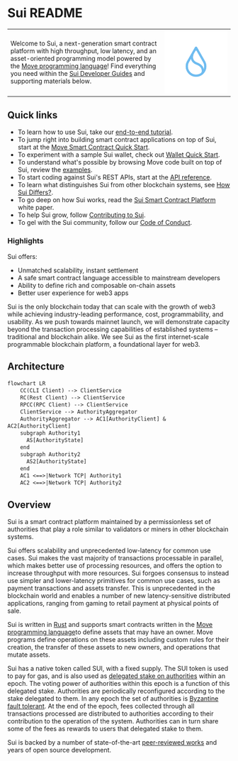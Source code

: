 # Sui README

<table border="0">
    <tr>
        <td>Welcome to Sui, a next-generation smart contract platform with high throughput, low latency, and an asset-oriented programming model powered by the <a href="https://github.com/MystenLabs/awesome-move">Move programming language</a>! Find everything you need within the <a href="doc/src/learn/index.md">Sui Developer Guides</a> and supporting materials below.
        </td>
        <td><img src="doc/static/Sui_Icon_Brand.png"/>
        </td>
    </tr>
</table>

## Quick links

* To learn how to use Sui, take our [end-to-end tutorial](doc/src/explore/tutorials.md).
* To jump right into building smart contract applications on top of Sui, start at the [Move Smart Contract Quick Start](doc/src/build/move.md).
* To experiment with a sample Sui wallet, check out [Wallet Quick Start](doc/src/build/wallet.md).
* To understand what's possible by browsing Move code built on top of Sui, review the [examples](doc/src/explore/examples.md).
* To start coding against Sui's REST APIs, start at the [API reference](https://app.swaggerhub.com/apis/arun-koshy/sui-api).
* To learn what distinguishes Sui from other blockchain systems, see [How Sui Differs?](doc/src/learn/sui-compared.md).
* To go deep on how Sui works, read the [Sui Smart Contract Platform](doc/paper/sui.pdf) white paper.
* To help Sui grow, follow [Contributing to Sui](doc/src/contribute/index.md).
* To gel with the Sui community, follow our [Code of Conduct](doc/src/contribute/code-of-conduct.md).

### Highlights

Sui offers:

* Unmatched scalability, instant settlement
* A safe smart contract language accessible to mainstream developers
* Ability to define rich and composable on-chain assets
* Better user experience for web3 apps

Sui is the only blockchain today that can scale with the growth of web3 while achieving industry-leading performance, cost, programmability, and usability. As we push towards mainnet launch, we will demonstrate capacity beyond the transaction processing capabilities of established systems – traditional and blockchain alike. We see Sui as the first internet-scale programmable blockchain platform, a foundational layer for web3.  

## Architecture

```mermaid
flowchart LR
    CC(CLI Client) --> ClientService
    RC(Rest Client) --> ClientService
    RPCC(RPC Client) --> ClientService
    ClientService --> AuthorityAggregator
    AuthorityAggregator --> AC1[AuthorityClient] & AC2[AuthorityClient]
    subgraph Authority1
      AS[AuthorityState]
    end
    subgraph Authority2
      AS2[AuthorityState]
    end
    AC1 <==>|Network TCP| Authority1
    AC2 <==>|Network TCP| Authority2
```

## Overview

Sui is a smart contract platform maintained by a permissionless set of authorities that play a role similar to validators or miners in other blockchain systems. 

Sui offers scalability and unprecedented low-latency for common use cases. Sui makes the vast majority of transactions processable in parallel, which makes better use of processing resources, and offers the option to increase throughput with more resources. Sui forgoes consensus to instead use simpler and lower-latency primitives for common use cases, such as payment transactions and assets transfer. This is unprecedented in the blockchain world and enables a number of new latency-sensitive distributed applications, ranging from gaming to retail payment at physical points of sale. 

Sui is written in [Rust](https://www.rust-lang.org) and supports smart contracts written in the [Move programming language](https://golden.com/wiki/Move_(programming_language)-MNA4DZ6)to define assets that may have an owner. Move programs define operations on these assets including custom rules for their creation, the transfer of these assets to new owners, and operations that mutate assets.

Sui has a native token called SUI, with a fixed supply. The SUI token is used to pay for gas, and is also used as [delegated stake on authorities](https://learn.bybit.com/blockchain/delegated-proof-of-stake-dpos/) within an epoch. The voting power of authorities within this epoch is a function of this delegated stake. Authorities are periodically reconfigured according to the stake delegated to them. In any epoch the set of authorities is [Byzantine fault tolerant](https://pmg.csail.mit.edu/papers/osdi99.pdf). At the end of the epoch, fees collected through all transactions processed are distributed to authorities according to their contribution to the operation of the system. Authorities can in turn share some of the fees as rewards to users that delegated stake to them. 

Sui is backed by a number of state-of-the-art [peer-reviewed works](https://github.com/MystenLabs/sui/blob/main/doc/src/contribute/research-papers.md) and years of open source development.
